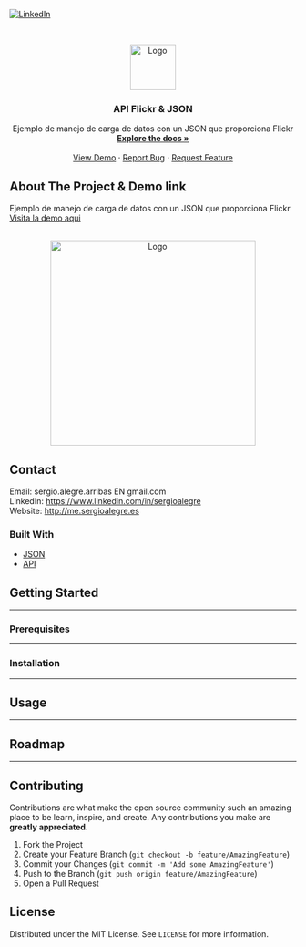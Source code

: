 <!--
REEMPLAZAR: JSON-del-API-de-Flickr, TITULO, DESCRIPCION, DESCRIPCION2, DEMO, TECNOLOGIAS
-->
[![LinkedIn][linkedin-shield]][linkedin-url]

<!-- PROJECT LOGO -->
<br />
<p align="center">
  <a href="https://github.com/sergioalegre/JSON-del-API-de-Flickr">
    <img src="http://sergioalegre.es/logo.JPG" alt="Logo" width="80" height="80">
  </a>

  <h3 align="center"><!-- TITULO -->API Flickr & JSON</h3>

  <p align="center">
    <!-- DESCRIPCION -->Ejemplo de manejo de carga de datos con un JSON que proporciona Flickr
    <br />
    <a href="https://github.com/sergioalegre/JSON-del-API-de-Flickr"><strong>Explore the docs »</strong></a>
    <br />
    <br />
    <!-- DEMO --><a href="http://sergioalegre.es/Programacion/_JSON_Flickr/JSON_API_Flicrk.html">View Demo</a>
    ·
    <a href="https://github.com/sergioalegre/JSON-del-API-de-Flickr/issues">Report Bug</a>
    ·
    <a href="https://github.com/sergioalegre/JSON-del-API-de-Flickr/issues">Request Feature</a>
  </p>
</p>


## About The Project & Demo link
<!-- DESCRIPCION2 --> <!-- DEMO -->
Ejemplo de manejo de carga de datos con un JSON que proporciona Flickr  <a href="http://naarean.es/Programacion/_JSON_Flickr/JSON_API_Flicrk.html">Visita la demo aqui</a>
<br><br>
<p align="center">
  <a href="http://sergioalegre.es/Programacion/_JSON_Flickr/JSON_API_Flicrk.html">
    <img src="http://sergioalegre.es/Programacion/_JSON_Flickr/captura.PNG" alt="Logo" width="360" height="">
  </a>
</p>


## Contact
Email: sergio.alegre.arribas EN gmail.com
<br>
LinkedIn: https://www.linkedin.com/in/sergioalegre
<br>
Website: http://me.sergioalegre.es


### Built With
* [JSON](JSON)
* [API](API)


## Getting Started
---

### Prerequisites
---

### Installation
---

## Usage
---

## Roadmap
---

## Contributing
Contributions are what make the open source community such an amazing place to be learn, inspire, and create. Any contributions you make are **greatly appreciated**.

1. Fork the Project
2. Create your Feature Branch (`git checkout -b feature/AmazingFeature`)
3. Commit your Changes (`git commit -m 'Add some AmazingFeature'`)
4. Push to the Branch (`git push origin feature/AmazingFeature`)
5. Open a Pull Request

## License
Distributed under the MIT License. See `LICENSE` for more information.


[linkedin-shield]: https://img.shields.io/badge/-LinkedIn-black.svg?style=flat-square&logo=linkedin&colorB=555
[linkedin-url]: https://linkedin.com/in/sergioalegre
